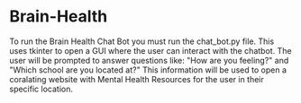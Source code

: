 # Brain-Health
To run the Brain Health Chat Bot you must run the chat_bot.py file.
This uses tkinter to open a GUI where the user can interact with the chatbot.
The user will be prompted to answer questions like:
"How are you feeling?" and "Which school are you located at?"
This information will be used to open a coralating website with Mental Health Resources for the user in their specific location.
